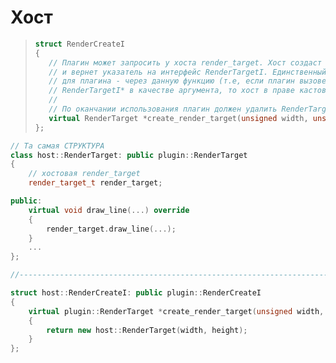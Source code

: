 # Хост
>```c++
>struct RenderCreateI
>{
>    // Плагин может запросить у хоста render_target. Хост создаст необходимую СТРУКТУРУ
>    // и вернет указатель на интерфейс RenderTargetI. Единственный способ создать render_target
>    // для плагина - через данную функцию (т.е, если плагин вызовет хостовую функцию и передаст
>    // RenderTargetI* в качестве аргумента, то хост в праве кастовать RenderTargetI к своей СТРУКТУРЕ).
>    //
>    // По оканчании использования плагин должен удалить RenderTargetI* через оператор delete.
>    virtual RenderTarget *create_render_target(unsigned width, unsigned height) = 0;
>};
>```

```c++
// Та самая СТРУКТУРА
class host::RenderTarget: public plugin::RenderTarget
{
    // хостовая render_target
    render_target_t render_target;

public:
    virtual void draw_line(...) override
    {
        render_target.draw_line(...);
    }
    ...
};

//--------------------------------------------------------------------------------------------------

struct host::RenderCreateI: public plugin::RenderCreateI
{
    virtual plugin::RenderTarget *create_render_target(unsigned width, unsigned height) override
    {
        return new host::RenderTarget(width, height);
    }
};

```
